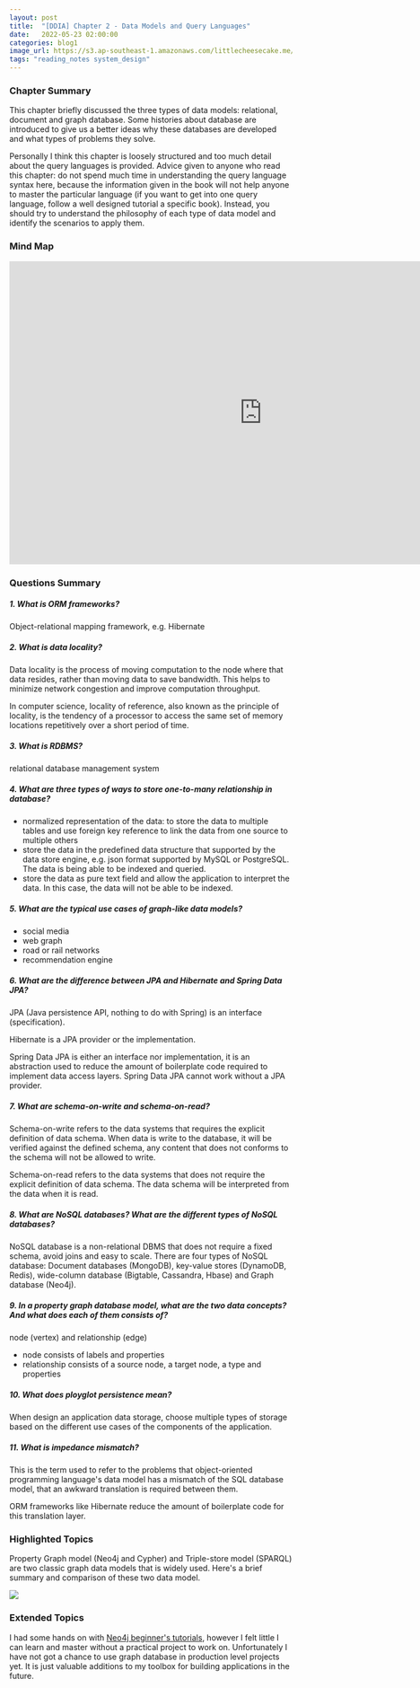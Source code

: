 ```yaml
---
layout: post
title:  "[DDIA] Chapter 2 - Data Models and Query Languages"
date:   2022-05-23 02:00:00
categories: blog1
image_url: https://s3.ap-southeast-1.amazonaws.com/littlecheesecake.me/blog-post/effective-learning/effective_learning_header.jpeg
tags: "reading_notes system_design"
---
```


### Chapter Summary

This chapter briefly discussed the three types of data models: relational, document and graph database. Some histories about database are introduced to give us a better ideas why these databases are developed and what types of problems they solve. 

Personally I think this chapter is loosely structured and too much detail about the query languages is provided. Advice given to anyone who read this chapter: do not spend much time in understanding the query language syntax here, because the information given in the book will not help anyone to master the particular language (if you want to get into one query language, follow a well designed tutorial a specific book). Instead, you should try to understand the philosophy of each type of data model and identify the scenarios to apply them.

### Mind Map

<div class="mindmap-container">
	<iframe src="https://www.xmind.net/embed/sDETtj" width="900px" height="540px" frameborder="0" scrolling="no"></iframe>
</div>

### Questions Summary

##### 1. What is ORM frameworks?

Object-relational mapping framework, e.g. Hibernate

##### 2. What is data locality?

Data locality is the process of moving computation to the node where that data resides, rather than moving data to save bandwidth. This helps to minimize network congestion and improve computation throughput. 

In computer science, locality of reference, also known as the principle of locality, is the tendency of a processor to access the same set of memory locations repetitively over a short period of time.

##### 3. What is RDBMS?

relational database management system

##### 4. What are three types of ways to store one-to-many relationship in database?

- normalized representation of the data: to store the data to multiple tables and use foreign key reference to link the data from one source to multiple others
- store the data in the predefined data structure that supported by the data store engine, e.g. json format supported by MySQL or PostgreSQL. The data is being able to be indexed and queried. 
- store the data as pure text field and allow the application to interpret the data. In this case, the data will not be able to be indexed.

##### 5. What are the typical use cases of graph-like data models?

- social media
- web graph
- road or rail networks
- recommendation engine

##### 6. What are the difference between JPA and Hibernate and Spring Data JPA?

JPA (Java persistence API, nothing to do with Spring) is an interface (specification).

Hibernate is a JPA provider or the implementation. 

Spring Data JPA is either an interface nor implementation, it is an abstraction used to reduce the amount of boilerplate code required to implement data access layers. Spring Data JPA cannot work without a JPA provider.

##### 7. What are schema-on-write and schema-on-read?

Schema-on-write refers to the data systems that requires the explicit definition of data schema. When data is write to the database, it will be verified against the defined schema, any content that does not conforms to the schema will not be allowed to write. 

Schema-on-read refers to the data systems that does not require the explicit definition of data schema. The data schema will be interpreted from the data when it is read.

##### 8. What are NoSQL databases? What are the different types of NoSQL databases?

NoSQL database is a non-relational DBMS that does not require a fixed schema, avoid joins and easy to scale. There are four types of NoSQL database: Document databases (MongoDB), key-value stores (DynamoDB, Redis), wide-column database (Bigtable, Cassandra, Hbase) and Graph database (Neo4j).

##### 9. In a property graph database model, what are the two data concepts? And what does each of them consists of?

node (vertex) and relationship (edge)

- node consists of labels and properties
- relationship consists of a source node, a target node, a type and properties

##### 10. What does ployglot persistence mean?

When design an application data storage, choose multiple types of storage based on the different use cases of the components of the application.

##### 11. What is impedance mismatch?

This is the term used to refer to the problems that object-oriented programming language's data model has a mismatch of the SQL database model, that an awkward translation is required between them. 

ORM frameworks like Hibernate reduce the amount of boilerplate code for this translation layer.

### Highlighted Topics

Property Graph model (Neo4j and Cypher) and Triple-store model (SPARQL) are two classic graph data models that is widely used. Here's a brief summary and comparison of these two data model. 

<div class="image-banner-2">
    <img src="https://s3.ap-southeast-1.amazonaws.com/littlecheesecake.me/blog-post/ddia-2/graphDB.png">
</div>


### Extended Topics

I had some hands on with [Neo4j beginner's tutorials](https://neo4j.com/developer/get-started/), however I felt little I can learn and master without a practical project to work on. Unfortunately I have not got a chance to use graph database in production level projects yet. It is just valuable additions to my toolbox for building applications in the future. 